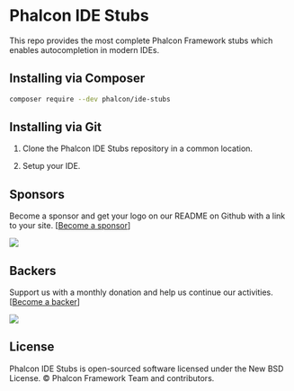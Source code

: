 # Phalcon IDE Stubs

This repo provides the most complete Phalcon Framework stubs which enables autocompletion in modern IDEs.

## Installing via Composer

```bash
composer require --dev phalcon/ide-stubs
```

## Installing via Git

1. Clone the Phalcon IDE Stubs repository in a common location.

2. Setup your IDE.

## Sponsors

Become a sponsor and get your logo on our README on Github with a link to your site. [[Become a sponsor](https://opencollective.com/phalcon#sponsor)]

<a href="https://opencollective.com/phalcon/#contributors">
<img src="https://opencollective.com/phalcon/tiers/sponsors.svg?avatarHeight=48&width=800">
</a>

## Backers

Support us with a monthly donation and help us continue our activities. [[Become a backer](https://opencollective.com/phalcon#backer)]

<a href="https://opencollective.com/phalcon/#contributors">
<img src="https://opencollective.com/phalcon/tiers/backers.svg?avatarHeight=48&width=800&height=200">
</a>

## License

Phalcon IDE Stubs is open-sourced software licensed under the New BSD License. © Phalcon Framework Team and contributors.
